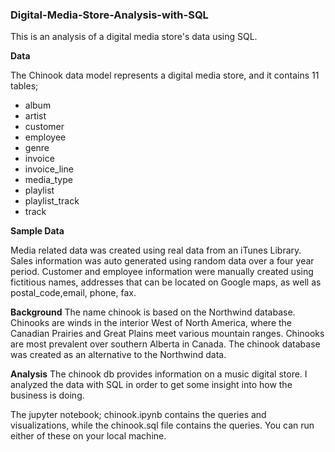 ### Digital-Media-Store-Analysis-with-SQL 

This is an analysis of a digital media store's data using SQL.

**Data**


The Chinook data model represents a digital media store, and it contains 11 tables;

* album
* artist
* customer
* employee
* genre
* invoice
* invoice_line
* media_type
* playlist
* playlist_track
* track

 **Sample Data**
 
Media related data was created using real data from an iTunes Library. Sales information was auto generated using random data over a four year period. Customer and employee information were manually created using fictitious names, addresses that can be located on Google maps, as well as postal_code,email, phone, fax.

**Background**
The name chinook is based on the Northwind database. Chinooks are winds in the interior West of North America, where the Canadian Prairies and Great Plains meet various mountain ranges. Chinooks are most prevalent over southern Alberta in Canada. The chinook database was created as an alternative to the Northwind data.

**Analysis**
The chinook db provides information on a music digital store. I analyzed the data with SQL in order to get some insight into how the business is doing.

The jupyter notebook; chinook.ipynb contains the queries and visualizations, while the chinook.sql file contains the queries. You can run either of these on your local machine.
